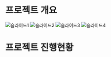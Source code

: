 # 프로젝트 개요

![슬라이드1](https://github.com/user-attachments/assets/3dfe1ac2-2829-4550-96c1-9ae4ab14bde7)
![슬라이드2](https://github.com/user-attachments/assets/3ec1b6ec-3362-49a5-a27f-c40708e6f646)
![슬라이드3](https://github.com/user-attachments/assets/e46bdf63-9c1e-4182-a028-9b159477b4bf)
![슬라이드4](https://github.com/user-attachments/assets/9c695b63-8337-464e-b2e8-1ef40c052c27)

# 프로젝트 진행현황
